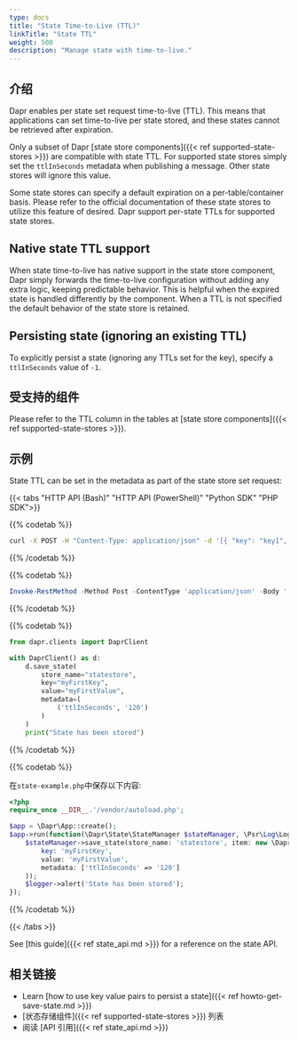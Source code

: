 ```yaml
---
type: docs
title: "State Time-to-Live (TTL)"
linkTitle: "State TTL"
weight: 500
description: "Manage state with time-to-live."
---
```


## 介绍

Dapr enables per state set request time-to-live (TTL). This means that applications can set time-to-live per state stored, and these states cannot be retrieved after expiration.

Only a subset of Dapr [state store components]({{< ref supported-state-stores >}}) are compatible with state TTL. For supported state stores simply set the `ttlInSeconds` metadata when publishing a message. Other state stores will ignore this value.

Some state stores can specify a default expiration on a per-table/container basis. Please refer to the official documentation of these state stores to utilize this feature of desired. Dapr support per-state TTLs for supported state stores.

## Native state TTL support

When state time-to-live has native support in the state store component, Dapr simply forwards the time-to-live configuration without adding any extra logic, keeping predictable behavior. This is helpful when the expired state is handled differently by the component. When a TTL is not specified the default behavior of the state store is retained.

## Persisting state (ignoring an existing TTL)

To explicitly persist a state (ignoring any TTLs set for the key), specify a `ttlInSeconds` value of `-1`.

## 受支持的组件

Please refer to the TTL column in the tables at [state store components]({{< ref supported-state-stores >}}).

## 示例

State TTL can be set in the metadata as part of the state store set request:

{{< tabs "HTTP API (Bash)" "HTTP API (PowerShell)" "Python SDK" "PHP SDK">}}

{{% codetab %}}

```bash
curl -X POST -H "Content-Type: application/json" -d '[{ "key": "key1", "value": "value1", "metadata": { "ttlInSeconds": "120" } }]' http://localhost:3500/v1.0/state/statestore
```

{{% /codetab %}}

{{% codetab %}}

```powershell
Invoke-RestMethod -Method Post -ContentType 'application/json' -Body '[{"key": "key1", "value": "value1", "metadata": {"ttlInSeconds": "120"}}]' -Uri 'http://localhost:3500/v1.0/state/statestore'
```

{{% /codetab %}}

{{% codetab %}}

```python
from dapr.clients import DaprClient

with DaprClient() as d:
    d.save_state(
        store_name="statestore",
        key="myFirstKey",
        value="myFirstValue",
        metadata=(
            ('ttlInSeconds', '120')
        )
    )
    print("State has been stored")

```

{{% /codetab %}}

{{% codetab %}}

在`state-example.php`中保存以下内容:

```php
<?php
require_once __DIR__.'/vendor/autoload.php';

$app = \Dapr\App::create();
$app->run(function(\Dapr\State\StateManager $stateManager, \Psr\Log\LoggerInterface $logger) {
    $stateManager->save_state(store_name: 'statestore', item: new \Dapr\State\StateItem(
        key: 'myFirstKey',
        value: 'myFirstValue',
        metadata: ['ttlInSeconds' => '120']
    ));
    $logger->alert('State has been stored');
});
```

{{% /codetab %}}

{{< /tabs >}}

See [this guide]({{< ref state_api.md >}}) for a reference on the state API.

## 相关链接

- Learn [how to use key value pairs to persist a state]({{< ref howto-get-save-state.md >}})
- [状态存储组件]({{< ref supported-state-stores >}}) 列表
- 阅读 [API 引用]({{< ref state_api.md >}})
